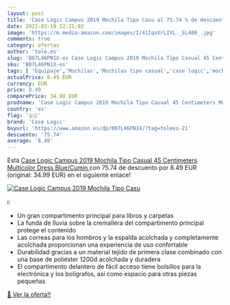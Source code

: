 ```yaml
---
layout: post
title: 'Case Logic Campus 2019 Mochila Tipo Casu al 75.74 % de descuento'
date: 2021-03-18 22:21:03
image: 'https://m.media-amazon.com/images/I/41IqxVrLIYL._SL400_.jpg'
comments: true
category: ofertas
author: 'tole.es'
slug: 'B07L46PN1X-es Case Logic Campus 2019 Mochila Tipo Casual 45 Centimeters...'
sku: 'B07L46PN1X-es'
tags: [ 'Equipaje','Mochilas','Mochilas tipo casual','case logic','mochila', ]
actualPrice: 8.49 EUR
currency: EUR
price: 8.49
comparePrice: 34.99 EUR
prodname: 'Case Logic Campus 2019 Mochila Tipo Casual 45 Centimeters Multicolor  Dress Blue/Cumin '
country: 'es'
flag: '🇪🇸'
brand: 'Case Logic'
buyurl: 'https://www.amazon.es/dp/B07L46PN1X/?tag=tolees-21'
descuento: '75.74'
average: '8.49'
---
```


Está [Case Logic Campus 2019 Mochila Tipo Casual 45 Centimeters Multicolor  Dress Blue/Cumin ](https://www.amazon.es/dp/B07L46PN1X/?tag=tolees-21) con 75.74 de descuento por 8.49 EUR (original: 34.99 EUR) en el siguiente enlace!

[![Case Logic Campus 2019 Mochila Tipo Casu](https://m.media-amazon.com/images/I/41IqxVrLIYL._SL400_.jpg)](https://www.amazon.es/dp/B07L46PN1X/?tag=tolees-21)

ℹ️:

- Un gran compartimento principal para libros y carpetas
- La funda de lluvia sobre la cremallera del compartimento principal protege el contenido
- Las correas para los hombros y la espalda acolchada y completamente acolchada proporcionan una experiencia de uso confortable
- Durabilidad gracias a un material tejido de primera clase combinado con una base de poliéster 1200d acolchada y duradera
- El compartimento delantero de fácil acceso tiene bolsillos para la electrónica y los bolígrafos, así como espacio para otras piezas pequeñas

[🛒 Ver la oferta!!](https://www.amazon.es/dp/B07L46PN1X/?tag=tolees-21)
